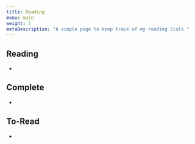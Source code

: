 ```yaml
---
title: Reading
menu: main
weight: 3
metaDescription: "A simple page to keep track of my reading lists."
---
```


## Reading

- 

## Complete

- 

## To-Read

- 

